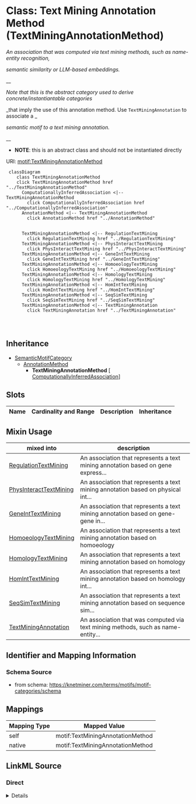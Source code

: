 

# Class: Text Mining Annotation Method (TextMiningAnnotationMethod) 


_An association that was computed via text mining methods, such as name-entity recognition,_

_semantic similarity or LLM-based embeddings._

__

_Note that this is the abstract category used to derive concrete/instantiantable categories_

_that imply the use of this annotation method. Use `TextMiningAnnotation` to associate a _

_semantic motif to a text mining annotation._

__




* __NOTE__: this is an abstract class and should not be instantiated directly


URI: [motif:TextMiningAnnotationMethod](https://knetminer.com/terms/motifs/motif-categories/TextMiningAnnotationMethod)






```mermaid
 classDiagram
    class TextMiningAnnotationMethod
    click TextMiningAnnotationMethod href "../TextMiningAnnotationMethod"
      ComputationallyInferredAssociation <|-- TextMiningAnnotationMethod
        click ComputationallyInferredAssociation href "../ComputationallyInferredAssociation"
      AnnotationMethod <|-- TextMiningAnnotationMethod
        click AnnotationMethod href "../AnnotationMethod"
      

      TextMiningAnnotationMethod <|-- RegulationTextMining
        click RegulationTextMining href "../RegulationTextMining"
      TextMiningAnnotationMethod <|-- PhysInteractTextMining
        click PhysInteractTextMining href "../PhysInteractTextMining"
      TextMiningAnnotationMethod <|-- GeneIntTextMining
        click GeneIntTextMining href "../GeneIntTextMining"
      TextMiningAnnotationMethod <|-- HomoeologyTextMining
        click HomoeologyTextMining href "../HomoeologyTextMining"
      TextMiningAnnotationMethod <|-- HomologyTextMining
        click HomologyTextMining href "../HomologyTextMining"
      TextMiningAnnotationMethod <|-- HomIntTextMining
        click HomIntTextMining href "../HomIntTextMining"
      TextMiningAnnotationMethod <|-- SeqSimTextMining
        click SeqSimTextMining href "../SeqSimTextMining"
      TextMiningAnnotationMethod <|-- TextMiningAnnotation
        click TextMiningAnnotation href "../TextMiningAnnotation"
      
      
      
```





## Inheritance
* [SemanticMotifCategory](SemanticMotifCategory.md)
    * [AnnotationMethod](AnnotationMethod.md)
        * **TextMiningAnnotationMethod** [ [ComputationallyInferredAssociation](ComputationallyInferredAssociation.md)]



## Slots

| Name | Cardinality and Range | Description | Inheritance |
| ---  | --- | --- | --- |



## Mixin Usage

| mixed into | description |
| --- | --- |
| [RegulationTextMining](RegulationTextMining.md) | An association that represents a text mining annotation based on gene express... |
| [PhysInteractTextMining](PhysInteractTextMining.md) | An association that represents a text mining annotation based on physical int... |
| [GeneIntTextMining](GeneIntTextMining.md) | An association that represents a text mining annotation based on gene-gene in... |
| [HomoeologyTextMining](HomoeologyTextMining.md) | An association that represents a text mining annotation based on homoeology |
| [HomologyTextMining](HomologyTextMining.md) | An association that represents a text mining annotation based on homology |
| [HomIntTextMining](HomIntTextMining.md) | An association that represents a text mining annotation based on homology int... |
| [SeqSimTextMining](SeqSimTextMining.md) | An association that represents a text mining annotation based on sequence sim... |
| [TextMiningAnnotation](TextMiningAnnotation.md) | An association that was computed via text mining methods, such as name-entity... |








## Identifier and Mapping Information







### Schema Source


* from schema: https://knetminer.com/terms/motifs/motif-categories/schema




## Mappings

| Mapping Type | Mapped Value |
| ---  | ---  |
| self | motif:TextMiningAnnotationMethod |
| native | motif:TextMiningAnnotationMethod |







## LinkML Source

<!-- TODO: investigate https://stackoverflow.com/questions/37606292/how-to-create-tabbed-code-blocks-in-mkdocs-or-sphinx -->

### Direct

<details>
```yaml
name: TextMiningAnnotationMethod
description: "An association that was computed via text mining methods, such as name-entity\
  \ recognition,\nsemantic similarity or LLM-based embeddings.\n\nNote that this is\
  \ the abstract category used to derive concrete/instantiantable categories\nthat\
  \ imply the use of this annotation method. Use `TextMiningAnnotation` to associate\
  \ a \nsemantic motif to a text mining annotation.\n"
title: Text Mining Annotation Method
from_schema: https://knetminer.com/terms/motifs/motif-categories/schema
is_a: AnnotationMethod
abstract: true
mixin: true
mixins:
- ComputationallyInferredAssociation

```
</details>

### Induced

<details>
```yaml
name: TextMiningAnnotationMethod
description: "An association that was computed via text mining methods, such as name-entity\
  \ recognition,\nsemantic similarity or LLM-based embeddings.\n\nNote that this is\
  \ the abstract category used to derive concrete/instantiantable categories\nthat\
  \ imply the use of this annotation method. Use `TextMiningAnnotation` to associate\
  \ a \nsemantic motif to a text mining annotation.\n"
title: Text Mining Annotation Method
from_schema: https://knetminer.com/terms/motifs/motif-categories/schema
is_a: AnnotationMethod
abstract: true
mixin: true
mixins:
- ComputationallyInferredAssociation

```
</details>
